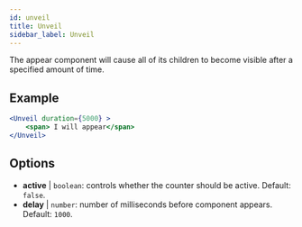 ```yaml
---
id: unveil 
title: Unveil
sidebar_label: Unveil
---
```


The appear component will cause all of its children to become visible after a specified amount of time.

## Example

```jsx live
<Unveil duration={5000} >
    <span> I will appear</span>
</Unveil>
```



## Options

* __active__ | `boolean`: controls whether the counter should be active. Default: `false`.
* __delay__ | `number`: number of milliseconds before component appears. Default: `1000`.
